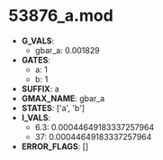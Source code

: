 # 53876_a.mod

- **G_VALS**:
  - gbar_a: 0.001829
- **GATES**:
  - a: 1
  - b: 1
- **SUFFIX**: a
- **GMAX_NAME**: gbar_a
- **STATES**: ['a', 'b']
- **I_VALS**:
  - 6.3: 0.00044649183337257964
  - 37: 0.00044649183337257964
- **ERROR_FLAGS**: []
